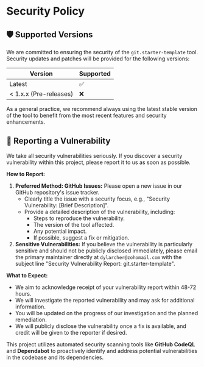 # Security Policy

## 🛡️ Supported Versions

We are committed to ensuring the security of the `git.starter-template` tool. Security updates and patches will be provided for the following versions:

| Version | Supported          |
| ------- | ------------------ |
| Latest  | :white_check_mark: |
| < 1.x.x (Pre-releases) | :x:                |

As a general practice, we recommend always using the latest stable version of the tool to benefit from the most recent features and security enhancements.

## 🐛 Reporting a Vulnerability

We take all security vulnerabilities seriously. If you discover a security vulnerability within this project, please report it to us as soon as possible.

**How to Report:**

1. **Preferred Method: GitHub Issues:** Please open a new issue in our GitHub repository's issue tracker.
    * Clearly title the issue with a security focus, e.g., "Security Vulnerability: [Brief Description]".
    * Provide a detailed description of the vulnerability, including:
        * Steps to reproduce the vulnerability.
        * The version of the tool affected.
        * Any potential impact.
        * If possible, suggest a fix or mitigation.
2. **Sensitive Vulnerabilities:** If you believe the vulnerability is particularly sensitive and should not be publicly disclosed immediately, please email the primary maintainer directly at `dylarcher@zohomail.com` with the subject line "Security Vulnerability Report: git.starter-template".

**What to Expect:**

* We aim to acknowledge receipt of your vulnerability report within 48-72 hours.
* We will investigate the reported vulnerability and may ask for additional information.
* You will be updated on the progress of our investigation and the planned remediation.
* We will publicly disclose the vulnerability once a fix is available, and credit will be given to the reporter if desired.

This project utilizes automated security scanning tools like **GitHub CodeQL** and **Dependabot** to proactively identify and address potential vulnerabilities in the codebase and its dependencies.
